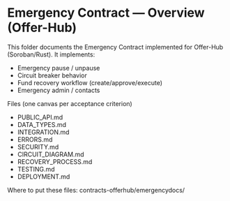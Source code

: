 # Emergency Contract — Overview (Offer-Hub)

This folder documents the Emergency Contract implemented for Offer-Hub (Soroban/Rust).
It implements:
- Emergency pause / unpause
- Circuit breaker behavior
- Fund recovery workflow (create/approve/execute)
- Emergency admin / contacts

Files (one canvas per acceptance criterion)
- PUBLIC_API.md
- DATA_TYPES.md
- INTEGRATION.md
- ERRORS.md
- SECURITY.md
- CIRCUIT_DIAGRAM.md
- RECOVERY_PROCESS.md
- TESTING.md
- DEPLOYMENT.md

Where to put these files:
contracts-offerhub/emergencydocs/